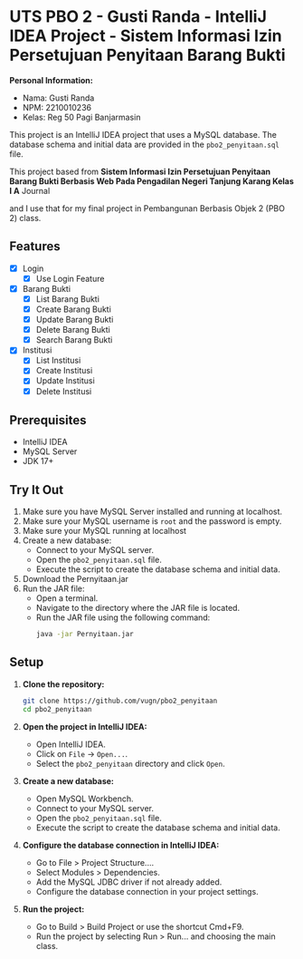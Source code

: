 # UTS PBO 2 - Gusti Randa - IntelliJ IDEA Project - Sistem Informasi Izin Persetujuan Penyitaan Barang Bukti

**Personal Information:**
- Nama: Gusti Randa
- NPM: 2210010236
- Kelas: Reg 50 Pagi Banjarmasin

This project is an IntelliJ IDEA project that uses a MySQL database. The database schema and initial data are provided in the `pbo2_penyitaan.sql` file.

This project based from **Sistem Informasi Izin Persetujuan Penyitaan Barang Bukti Berbasis Web
Pada Pengadilan Negeri Tanjung Karang Kelas I A** Journal

and I use that for my final project in Pembangunan Berbasis Objek 2 (PBO 2) class.

## Features
- [x] Login
  - [x] Use Login Feature
- [x] Barang Bukti
  - [x] List Barang Bukti
  - [x] Create Barang Bukti
  - [x] Update Barang Bukti
  - [x] Delete Barang Bukti
  - [x] Search Barang Bukti
- [x] Institusi
   - [x] List Institusi
   - [x] Create Institusi
   - [x] Update Institusi
   - [x] Delete Institusi

## Prerequisites

- IntelliJ IDEA
- MySQL Server
- JDK 17+

## Try It Out
1. Make sure you have MySQL Server installed and running at localhost.
2. Make sure your MySQL username is `root` and the password is empty.
3. Make sure your MySQL running at localhost
2. Create a new database:
   - Connect to your MySQL server.
   - Open the `pbo2_penyitaan.sql` file.
   - Execute the script to create the database schema and initial data.
3. Download the Pernyitaan.jar
4. Run the JAR file:
   - Open a terminal.
   - Navigate to the directory where the JAR file is located.
   - Run the JAR file using the following command:
     ```sh
     java -jar Pernyitaan.jar
     ```

## Setup

1. **Clone the repository:**

   ```sh
   git clone https://github.com/vugn/pbo2_penyitaan
   cd pbo2_penyitaan
    ```
2. **Open the project in IntelliJ IDEA:**
   - Open IntelliJ IDEA.
   - Click on `File` -> `Open...`.
   - Select the `pbo2_penyitaan` directory and click `Open`.

3. **Create a new database:**
   - Open MySQL Workbench.
   - Connect to your MySQL server.
   - Open the `pbo2_penyitaan.sql` file.
   - Execute the script to create the database schema and initial data.

4. **Configure the database connection in IntelliJ IDEA:**
   - Go to File > Project Structure....
   - Select Modules > Dependencies.
   - Add the MySQL JDBC driver if not already added.
   - Configure the database connection in your project settings.

5. **Run the project:**
   - Go to Build > Build Project or use the shortcut Cmd+F9.
   - Run the project by selecting Run > Run... and choosing the main class.